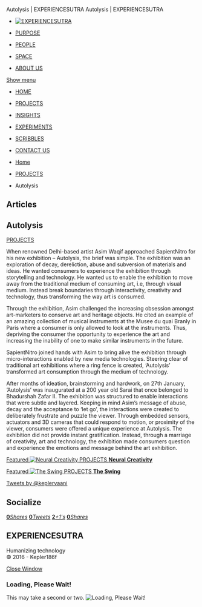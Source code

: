 Autolysis | EXPERIENCESUTRA                         Autolysis | EXPERIENCESUTRA                                   

*   [![EXPERIENCESUTRA](/wp-content/themes/tresor-theme/images/logo.png)](http://experiencesutra.com/)

*   [PURPOSE](http://experiencesutra.com/purpose/)
*   [PEOPLE](http://experiencesutra.com/people/)
*   [SPACE](http://experiencesutra.com/gallery/space/)
*   [ABOUT US](http://experiencesutra.com/about-us/)

 [Show menu](#dat-menu)

*   [HOME](http://experiencesutra.com/)
*   [PROJECTS](http://experiencesutra.com/category/projects/)
*   [INSIGHTS](http://experiencesutra.com/category/insights/)
*   [EXPERIMENTS](http://experiencesutra.com/category/experiments/)
*   [SCRIBBLES](http://experiencesutra.com/category/scribbles/)
*   [CONTACT US](http://experiencesutra.com/contact-us/)

*   [Home](http://experiencesutra.com)
*   [PROJECTS](http://experiencesutra.com/category/projects/)
*   Autolysis

Articles
--------

Autolysis
---------

[PROJECTS](http://experiencesutra.com/category/projects/)

When renowned Delhi-based artist Asim Waqif approached SapientNitro for his new exhibition – Autolysis, the brief was simple. The exhibition was an exploration of decay, dereliction, abuse and subversion of materials and ideas. He wanted consumers to experience the exhibition through storytelling and technology. He wanted us to enable the exhibition to move away from the traditional medium of consuming art, i.e, through visual medium. Instead break boundaries through interactivity, creativity and technology, thus transforming the way art is consumed.

Through the exhibition, Asim challenged the increasing obsession amongst art-marketers to conserve art and heritage objects. He cited an example of an amazing collection of musical instruments at the Musee du quai Branly in Paris where a consumer is only allowed to look at the instruments. Thus, depriving the consumer the opportunity to experience the art and increasing the inability of one to make similar instruments in the future.

SapientNitro joined hands with Asim to bring alive the exhibition through micro-interactions enabled by new media technologies. Steering clear of traditional art exhibitions where a ring fence is created, ‘Autolysis’ transformed art consumption through the medium of technology.

After months of ideation, brainstorming and hardwork, on 27th January, ‘Autolysis’ was inaugurated at a 200 year old Sarai that once belonged to Bhadurshah Zafar II. The exhibition was structured to enable interactions that were subtle and layered. Keeping in mind Asim’s message of abuse, decay and the acceptance to ‘let go’, the interactions were created to deliberately frustrate and puzzle the viewer. Through embedded sensors, actuators and 3D cameras that could respond to motion, or proximity of the viewer, consumers were offered a unique experience at Autolysis. The exhibition did not provide instant gratification. Instead, through a marriage of creativity, art and technology, the exhibition made consumers question and experience the emotions and message behind the art exhibition.

[Featured ![Neural Creativity](http://experiencesutra.com/wp-content/uploads/2016/11/21-397x310_c.jpg)   PROJECTS **Neural Creativity**](http://experiencesutra.com/projects/neural-creativity/) 

[Featured ![The Swing](http://experiencesutra.com/wp-content/uploads/2016/09/The-Swing-397x310_c.png)   PROJECTS **The Swing**](http://experiencesutra.com/projects/the-swing/) 

[Tweets by @keplervaani](https://twitter.com/twitterdev)

Socialize
---------

[**0**_Shares_](http://www.facebook.com/sharer/sharer.php?u=http://experiencesutra.com) [**0**_Tweets_](#) [**2**_+1's_](https://plus.google.com/share?url=http://experiencesutra.com) [**0**_Shares_](http://www.linkedin.com/shareArticle?mini=true&url=http://experiencesutra.com&title=EXPERIENCESUTRA+-+Humanizing+Technology)

EXPERIENCESUTRA
---------------

Humanizing technology  
© 2016 - Kepler186f

[Close Window](#)

### Loading, Please Wait!

This may take a second or two. ![Loading, Please Wait!](http://experiencesutra.com/wp-content/themes/tresor-theme/images/loading.gif "Loading, Please Wait!")